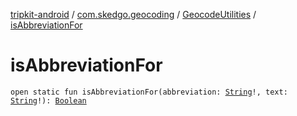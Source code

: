 [tripkit-android](../../index.md) / [com.skedgo.geocoding](../index.md) / [GeocodeUtilities](index.md) / [isAbbreviationFor](./is-abbreviation-for.md)

# isAbbreviationFor

`open static fun isAbbreviationFor(abbreviation: `[`String`](https://kotlinlang.org/api/latest/jvm/stdlib/kotlin/-string/index.html)`!, text: `[`String`](https://kotlinlang.org/api/latest/jvm/stdlib/kotlin/-string/index.html)`!): `[`Boolean`](https://kotlinlang.org/api/latest/jvm/stdlib/kotlin/-boolean/index.html)